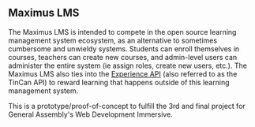 ## Maximus LMS

The Maximus LMS is intended to compete in the open source learning management system ecosystem, as an alternative to sometimes cumbersome and unwieldy systems. Students can enroll themselves in courses, teachers can create new courses, and admin-level users can administer the entire system (ie assign roles, create new users, etc.). The Maximus LMS also ties into the [Experience API](https://github.com/adlnet/xAPI-Spec/blob/master/xAPI.md) (also referred to as the TinCan API) to reward learning that happens outside of this learning management system. 

This is a prototype/proof-of-concept to fulfill the 3rd and final project for General Assembly's Web Development Immersive. 